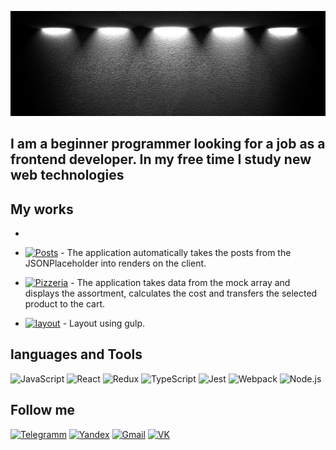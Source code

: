 [![Header](https://github.com/kiipariss/kiipariss/blob/main/assets/1500x500.jpeg)](https://spb.hh.ru/resume/f2774067ff0b0d4b8e0039ed1f55374b4f4330)


## I am a beginner programmer looking for a job as a frontend developer. In my free time I study new web technologies

## My works

- 

- [![Posts](Posts)](https://kiipariss.github.io/ReactPost/) - The application automatically takes the posts from the JSONPlaceholder into renders on the client.

- [![Pizzeria](https://img.shields.io/badge/-Pizzeria-717171?style=plastic)](https://kiipariss.github.io/pizza/) - The application takes data from the mock array and displays the assortment, calculates the cost and transfers the selected product to the cart.

- [![layout](https://img.shields.io/badge/-layout-717171?style=plastic)](https://kiipariss.github.io/digital/) - Layout using gulp.







## languages and Tools
![JavaScript](https://img.shields.io/badge/-JavaScript-717171?style=plastic&logo=JavaScript) ![React](https://img.shields.io/badge/-React-626262?style=plastic&logo=React) ![Redux](https://img.shields.io/badge/-Redux-555555?style=plastic&logo=Redux) ![TypeScript](https://img.shields.io/badge/-TypeScript-4A4A4A?style=plastic&logo=TypeScript) ![Jest](https://img.shields.io/badge/-Jest-3F3F3F?style=plastic&logo=Jest) ![Webpack](https://img.shields.io/badge/-Webpack-363636?style=plastic&logo=Webpack) ![Node.js](https://img.shields.io/badge/-Node.js-2E2E2E?style=plastic&logo=Node.js) 


## Follow me

[![Telegramm](https://img.shields.io/badge/-Telegramm-717171?style=plastic&logo=Telegramm)](https://t.me/Areamiss) [![Yandex](https://img.shields.io/badge/-Yandex-626262?style=plastic&logo=Yandex)](https://mail.yandex.ru/?uid=389124146#inbox) [![Gmail](https://img.shields.io/badge/-Gmail-555555?style=plastic&logo=Gmail)](https://mail.google.com/mail/u/0/?ogbl#inbox) [![VK](https://img.shields.io/badge/-VK-363636?style=plastic&logo=VK)](https://vk.com/id233723417) 